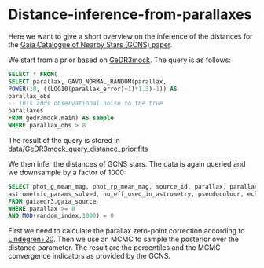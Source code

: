 # Distance-inference-from-parallaxes

Here we want to give a short overview on the inference of the distances for the [Gaia Catalogue of Nearby Stars (GCNS) paper](https://ui.adsabs.harvard.edu/abs/2021A%26A...649A...6G).

We start from a prior based on [GeDR3mock](https://ui.adsabs.harvard.edu/abs/2020PASP..132g4501R/abstract).
The query is as follows:

``` sql
SELECT * FROM(
SELECT parallax, GAVO_NORMAL_RANDOM(parallax,
POWER(10, ((LOG10(parallax_error)+1)*1.3)-1)) AS
parallax_obs
-- This adds observational noise to the true
parallaxes
FROM gedr3mock.main) AS sample
WHERE parallax_obs > 8
```
The result of the query is stored in data/GeDR3mock_query_distance_prior.fits

We then infer the distances of GCNS stars. The data is again queried and we downsample by a factor of 1000:

``` sql
SELECT phot_g_mean_mag, phot_rp_mean_mag, source_id, parallax, parallax_error, 
astrometric_params_solved, nu_eff_used_in_astrometry, pseudocolour, ecl_lat
FROM gaiaedr3.gaia_source
WHERE parallax >= 8
AND MOD(random_index,1000) = 0
```

First we need to calculate the parallax zero-point correction according to [Lindegren+20](https://ui.adsabs.harvard.edu/abs/2021A%26A...649A...4L/abstract).
Then we use an MCMC to sample the posterior over the distance parameter. The result are the percentiles and the MCMC convergence indicators as provided by the GCNS.
